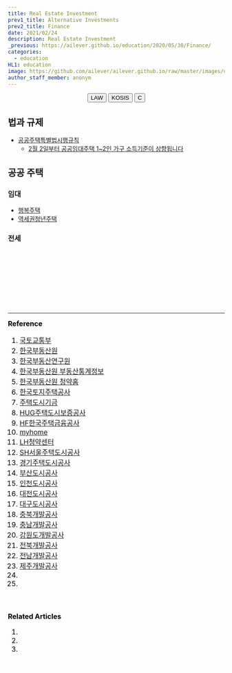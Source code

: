 ```yaml
---
title: Real Estate Investment
prev1_title: Alternative Investments
prev2_title: Finance
date: 2021/02/24
description: Real Estate Investment
_previous: https://ailever.github.io/education/2020/05/30/Finance/
categories:
  - education
HL1: education
image: https://github.com/ailever/ailever.github.io/raw/master/images/unsplash/gray_Finance.png
author_staff_member: anonym
---
```


<!-- Top Block -->
<div align="center" class="top_btn_box">
  <button class="top_btn" type="button" onclick="location.href='https://www.law.go.kr/'">LAW</button>
  <button class="top_btn" type="button" onclick="location.href='https://kosis.kr/search/search.do'">KOSIS</button>
  <button class="top_btn" type="button" onclick="location.href='#'">C</button>
</div>
<!-- Top Block -->

## 법과 규제
- [공공주택특별법시행규칙](https://www.law.go.kr/법령/공공주택특별법시행규칙)
  - [2월 2일부터 공공임대주택 1~2인 가구 소득기준이 상향됩니다](http://www.molit.go.kr/USR/NEWS/m_72/dtl.jsp?lcmspage=1&id=95085134)

## 공공 주택
### 임대
- [행복주택]()
- [역세권청년주택](http://youth2030.co.kr/user/page/mn010104.do) 

### 전세

<!-- Content Block -->
<div align="left" style="font-size:medium;font-weight:normal;color:black;background-color:unset;">　<br><br></div>
<div align="left" style="font-size:medium;font-weight:normal;color:black;background-color:unset;">　<br><br></div>
<div align="left" style="font-size:medium;font-weight:normal;color:black;background-color:unset;">　<br><br></div>
<!-- Content Block -->

---

<!-- Reference Block -->
<div align="left" style="font-size:medium;font-weight:normal;color:black;background-color:unset;">
<b>Reference</b>
<ol>
  <li><a href="https://www.molit.go.kr/portal.do">국토교통부</a></li>  
  <li><a href="http://www.reb.or.kr/kab/home/main/mainLd.jsp">한국부동산원</a></li>
  <li><a href="http://www.kab.re.kr/">한국부동산연구원</a></li>
  <li><a href="https://www.r-one.co.kr/rone/resis/common/main/main.do">한국부동산원 부동산통계정보</a></li>
  <li><a href="https://www.applyhome.co.kr/co/coa/selectMainView.do">한국부동산원 청약홈</a></li>      
  <li><a href="https://www.lh.or.kr/index.do">한국토지주택공사</a></li>
  <li><a href="http://nhuf.molit.go.kr/">주택도시기금</a></li>    
  <li><a href="http://www.khug.or.kr/index.jsp">HUG주택도시보증공사</a></li>
  <li><a href="https://www.hf.go.kr/hf/index.do">HF한국주택금융공사</a></li>
  <li><a href="https://www.myhome.go.kr/hws/portal/main/getMgtMainPage.do">myhome</a></li>
  <li><a href="https://apply.lh.or.kr/LH/index.html">LH청약센터</a></li>
  <li><a href="https://www.i-sh.co.kr/main/index.do">SH서울주택도시공사</a></li>
  <li><a href="https://www.gh.or.kr/index.do">경기주택도시공사</a></li>
  <li><a href="https://www.bmc.busan.kr/bmc/main.do">부산도시공사</a></li>
  <li><a href="https://www.ih.co.kr/open_content/main/">인천도시공사</a></li>
  <li><a href="https://www.dcco.kr/web/main/main.do?mId=1">대전도시공사</a></li>
  <li><a href="https://www.duco.or.kr/">대구도시공사</a></li>
  <li><a href="https://www.cbdc.co.kr/home/index.do">충북개발공사</a></li>
  <li><a href="https://www.cndc.kr/">충남개발공사</a></li>
  <li><a href="https://www.gdco.co.kr/#anchor1">강원도개발공사</a></li>
  <li><a href="https://www.jbdc.co.kr/index.do">전북개발공사</a></li>
  <li><a href="https://www.jndc.co.kr/cf/index.do">전남개발공사</a></li>
  <li><a href="https://www.jpdc.co.kr/index.htm">제주개발공사</a></li>  
  <li><a href=""></a></li>
  <li><a href=""></a></li>
</ol>
<br><br></div>
<!-- Reference Block -->

<!-- Article Block -->
<div align="left" style="font-size:medium;font-weight:normal;color:black;background-color:unset;">
<b>Related Articles</b>
<ol>
  <li></li>
  <li></li>
  <li></li>
</ol>
</div>
<!-- Article Block -->

<!-- Bottom Block -->
<div align="center" class="bottom_btn_box">
  <span class="bottom_btn"><a href="https://github.com/ailever/ailever.github.io/blob/master/_posts/education/2021-02-24-_FI-ai-kr-real-estate-investment.md" target="_blank" style="color:white">Edit</a></span>
</div>
<!-- Bottom Block -->

<!-- Notice
# Mathematical Expression
- outline : $  $
- inline  : $$  $$

# Default Div Tag
- align : left, right, center
- font-size : xx-small, x-small, small, medium, large, x-large, xx-large
- font-weight : normal, bold
- color : red, orange, yellow, green, cyan, blue, purple, pink, white, gray, brown
- background-color : red, orange, yellow, green, cyan, blue, purple, pink, white, gray, brown

# Html Ref
- color code : https://htmlcolorcodes.com/
- tags : https://www.w3schools.com/tags/default.asp
- attributes : https://www.w3schools.com/tags/ref_attributes.asp
Notice -->


